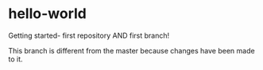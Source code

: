 # hello-world
Getting started- first repository AND first branch!

This branch is different from the master because changes have been made to it. 
